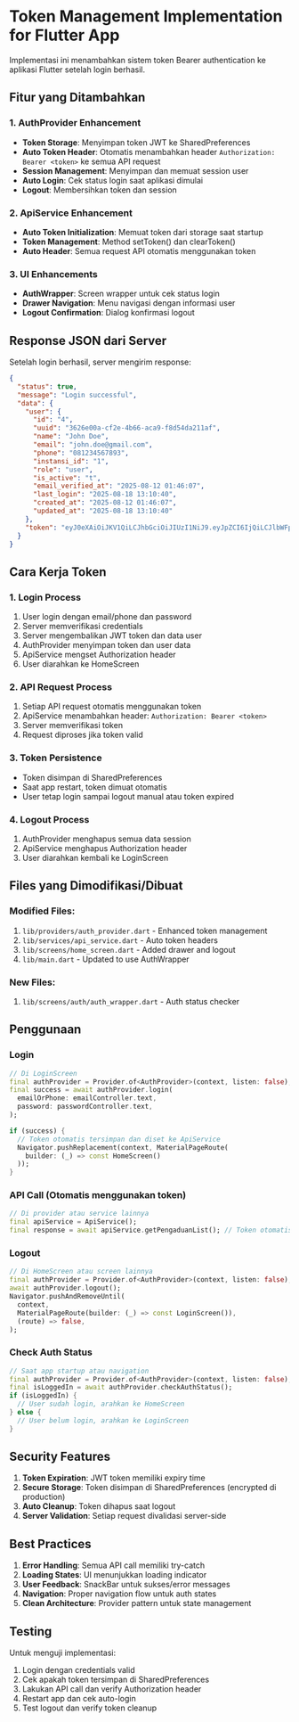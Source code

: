 # Token Management Implementation for Flutter App

Implementasi ini menambahkan sistem token Bearer authentication ke aplikasi Flutter setelah login berhasil.

## Fitur yang Ditambahkan

### 1. AuthProvider Enhancement

- **Token Storage**: Menyimpan token JWT ke SharedPreferences
- **Auto Token Header**: Otomatis menambahkan header `Authorization: Bearer <token>` ke semua API request
- **Session Management**: Menyimpan dan memuat session user
- **Auto Login**: Cek status login saat aplikasi dimulai
- **Logout**: Membersihkan token dan session

### 2. ApiService Enhancement

- **Auto Token Initialization**: Memuat token dari storage saat startup
- **Token Management**: Method setToken() dan clearToken()
- **Auto Header**: Semua request API otomatis menggunakan token

### 3. UI Enhancements

- **AuthWrapper**: Screen wrapper untuk cek status login
- **Drawer Navigation**: Menu navigasi dengan informasi user
- **Logout Confirmation**: Dialog konfirmasi logout

## Response JSON dari Server

Setelah login berhasil, server mengirim response:

```json
{
  "status": true,
  "message": "Login successful",
  "data": {
    "user": {
      "id": "4",
      "uuid": "3626e00a-cf2e-4b66-aca9-f8d54da211af",
      "name": "John Doe",
      "email": "john.doe@gmail.com",
      "phone": "081234567893",
      "instansi_id": "1",
      "role": "user",
      "is_active": "t",
      "email_verified_at": "2025-08-12 01:46:07",
      "last_login": "2025-08-18 13:10:40",
      "created_at": "2025-08-12 01:46:07",
      "updated_at": "2025-08-18 13:10:40"
    },
    "token": "eyJ0eXAiOiJKV1QiLCJhbGciOiJIUzI1NiJ9.eyJpZCI6IjQiLCJlbWFpbCI6ImpvaG4uZG9lQGdtYWlsLmNvbSIsImV4cCI6MTc1NTYwOTA0MX0.PCisCX2obVCRXE55_LJiV8vExtyBova_khmhCsutick"
  }
}
```

## Cara Kerja Token

### 1. Login Process

1. User login dengan email/phone dan password
2. Server memverifikasi credentials
3. Server mengembalikan JWT token dan data user
4. AuthProvider menyimpan token dan user data
5. ApiService mengset Authorization header
6. User diarahkan ke HomeScreen

### 2. API Request Process

1. Setiap API request otomatis menggunakan token
2. ApiService menambahkan header: `Authorization: Bearer <token>`
3. Server memverifikasi token
4. Request diproses jika token valid

### 3. Token Persistence

- Token disimpan di SharedPreferences
- Saat app restart, token dimuat otomatis
- User tetap login sampai logout manual atau token expired

### 4. Logout Process

1. AuthProvider menghapus semua data session
2. ApiService menghapus Authorization header
3. User diarahkan kembali ke LoginScreen

## Files yang Dimodifikasi/Dibuat

### Modified Files:

1. `lib/providers/auth_provider.dart` - Enhanced token management
2. `lib/services/api_service.dart` - Auto token headers
3. `lib/screens/home_screen.dart` - Added drawer and logout
4. `lib/main.dart` - Updated to use AuthWrapper

### New Files:

1. `lib/screens/auth/auth_wrapper.dart` - Auth status checker

## Penggunaan

### Login

```dart
// Di LoginScreen
final authProvider = Provider.of<AuthProvider>(context, listen: false);
final success = await authProvider.login(
  emailOrPhone: emailController.text,
  password: passwordController.text,
);

if (success) {
  // Token otomatis tersimpan dan diset ke ApiService
  Navigator.pushReplacement(context, MaterialPageRoute(
    builder: (_) => const HomeScreen()
  ));
}
```

### API Call (Otomatis menggunakan token)

```dart
// Di provider atau service lainnya
final apiService = ApiService();
final response = await apiService.getPengaduanList(); // Token otomatis di header
```

### Logout

```dart
// Di HomeScreen atau screen lainnya
final authProvider = Provider.of<AuthProvider>(context, listen: false);
await authProvider.logout();
Navigator.pushAndRemoveUntil(
  context,
  MaterialPageRoute(builder: (_) => const LoginScreen()),
  (route) => false,
);
```

### Check Auth Status

```dart
// Saat app startup atau navigation
final authProvider = Provider.of<AuthProvider>(context, listen: false);
final isLoggedIn = await authProvider.checkAuthStatus();
if (isLoggedIn) {
  // User sudah login, arahkan ke HomeScreen
} else {
  // User belum login, arahkan ke LoginScreen
}
```

## Security Features

1. **Token Expiration**: JWT token memiliki expiry time
2. **Secure Storage**: Token disimpan di SharedPreferences (encrypted di production)
3. **Auto Cleanup**: Token dihapus saat logout
4. **Server Validation**: Setiap request divalidasi server-side

## Best Practices

1. **Error Handling**: Semua API call memiliki try-catch
2. **Loading States**: UI menunjukkan loading indicator
3. **User Feedback**: SnackBar untuk sukses/error messages
4. **Navigation**: Proper navigation flow untuk auth states
5. **Clean Architecture**: Provider pattern untuk state management

## Testing

Untuk menguji implementasi:

1. Login dengan credentials valid
2. Cek apakah token tersimpan di SharedPreferences
3. Lakukan API call dan verify Authorization header
4. Restart app dan cek auto-login
5. Test logout dan verify token cleanup
